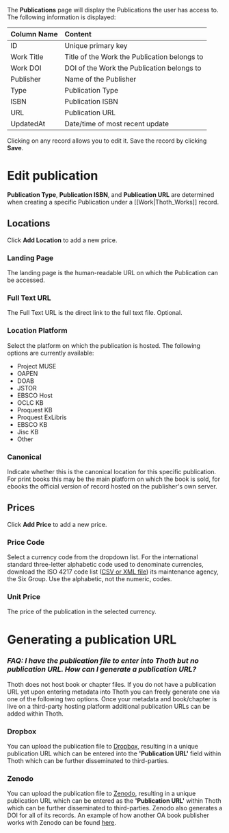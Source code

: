 The **Publications** page will display the Publications the user has access to. The following information is displayed:

| Column Name  | Content      |
| :---         | :---          | 
| ID           | Unique primary key    | 
| Work Title   | Title of the Work the Publication belongs to |
| Work DOI    | DOI of the Work the Publication belongs to |
| Publisher      | Name of the Publisher |
| Type | Publication Type |
| ISBN | Publication ISBN |
| URL | Publication URL |
| UpdatedAt    | Date/time of most recent update |

Clicking on any record allows you to edit it. Save the record by clicking **Save**.

# Edit publication

**Publication Type**, **Publication ISBN**, and **Publication URL** are determined when creating a specific Publication under a [[Work|Thoth_Works]] record.

## Locations

Click **Add Location** to add a new price.

### Landing Page

The landing page is the human-readable URL on which the Publication can be accessed.

### Full Text URL

The Full Text URL is the direct link to the full text file. Optional.

### Location Platform

Select the platform on which the publication is hosted. The following options are currently available:

* Project MUSE
* OAPEN
* DOAB
* JSTOR
* EBSCO Host
* OCLC KB
* Proquest KB
* Proquest ExLibris
* EBSCO KB
* Jisc KB
* Other 

### Canonical

Indicate whether this is the canonical location for this specific publication. For print books this may be the main platform on which the book is sold, for ebooks the official version of record hosted on the publisher's own server.

## Prices

Click **Add Price** to add a new price.


### Price Code

Select a currency code from the dropdown list. For the international standard three-letter alphabetic code used to denominate currencies, download the ISO 4217 code list ([CSV or XML file](https://www.six-group.com/en/products-services/financial-information/data-standards.html#scrollTo=current-historical-lists)) its maintenance agency, the Six Group. Use the alphabetic, not the numeric, codes.

### Unit Price

The price of the publication in the selected currency.

# Generating a publication URL

### _FAQ: I have the publication file to enter into Thoth but no publication URL. How can I generate a publication URL?_

Thoth does not host book or chapter files. If you do not have a publication URL yet upon entering metadata into Thoth you can freely generate one via one of the following two options. Once your metadata and book/chapter is live on a third-party hosting platform additional publication URLs can be added within Thoth.

### Dropbox

You can upload the publication file to [Dropbox](https://dropbox.com/), resulting in a unique publication URL which can be entered into the **'Publication URL'** field within Thoth which can be further disseminated to third-parties. 

### Zenodo

You can upload the publication file to [Zenodo](https://zenodo.org/), resulting in a unique publication URL which can be entered as the **'Publication URL'** within Thoth which can be further disseminated to third-parties. Zenodo also generates a DOI for all of its records.
An example of how another OA book publisher works with Zenodo can be found [here](https://zenodo.org/communities/langscipress/?page=1&size=20).

 ###